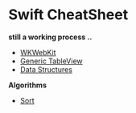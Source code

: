 **Swift CheatSheet**
===================
**still a working process ..**
 - [WKWebKit](https://github.com/ErezMizrahi/SwiftCheatSheet/tree/master/SwiftCheatSheet/WKWebKit)
 - [Generic TableView](https://github.com/ErezMizrahi/SwiftCheatSheet/tree/master/SwiftCheatSheet/Generic%20TableView)
 - [Data Structures](https://github.com/ErezMizrahi/SwiftCheatSheet/tree/master/SwiftCheatSheet/Data%20Structures)
 
 **Algorithms**
 
 - [Sort](https://github.com/ErezMizrahi/SwiftCheatSheet/tree/master/SwiftCheatSheet/Algorithms)
 
